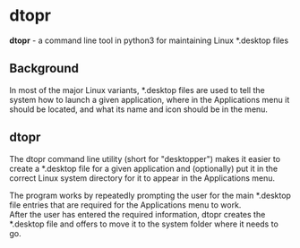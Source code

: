 # dtopr
**dtopr** - a command line tool in python3 for maintaining Linux *.desktop files

Background
----------
In most of the major Linux variants, *.desktop files are used to tell the
system how to launch a given application, where in the Applications menu it should
be located, and what its name and icon should be in the menu.

dtopr
-----
The dtopr command line utility (short for "desktopper") makes it easier to create
a *.desktop file for a given application and (optionally) put it in the correct
Linux system directory for it to appear in the Applications menu.

The program works by repeatedly prompting the user for the main
*.desktop file entries that are required for the Applications menu to work.  
After the user has entered the required information, dtopr creates the *.desktop
file and offers to move it to the system folder where it needs to go.
